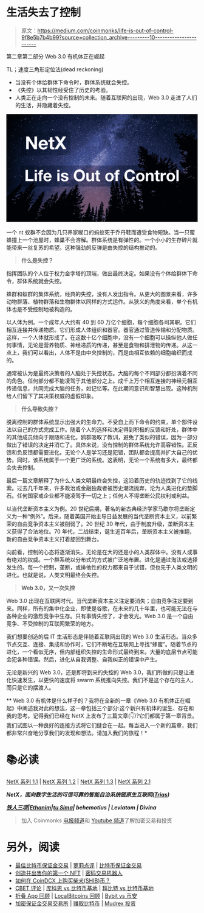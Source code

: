 # 生活失去了控制

> 原文：<https://medium.com/coinmonks/life-is-out-of-control-9f8e5b7b4b99?source=collection_archive---------10----------------------->

第二章第二部分 Web 3.0 有机体正在崛起

TL；速度三角形定位法(dead reckoning)

*   当没有个体给群体下命令时，群体系统就会失控。
*   《失控》以其韧性经受住了历史的考验。
*   人类正在走向一个没有控制的未来。随着互联网的出现，Web 3.0 走进了人们的生活，并隐藏着失控。

![](img/9c0ec2e29e09da706b997c1330b4c641.png)

一个 nt 蚁群不会因为几只养家糊口的蚂蚁死于乔丹鞋而遭受食物短缺。当一只蜜蜂撞上一个池屋时，蜂巢不会溶解。群体系统是有弹性的。一个小小的生存碎片就能带来一丝复苏的希望。这种强劲的反弹是由失控的结构推动的。

> **什么是失控？**

指挥团队的个人位于权力金字塔的顶端，做出最终决定。如果没有个体给群体下命令，群体系统就会失控。

蜂群和蚁群的集体系统，经典的失控，没有人发出指令。从更大的图景来看，许多动物群落、植物群落和生物群体以同样的方式运作。从狭义的角度来看，单个有机体也是不受控制地被构造的。

以人体为例。一个成年人大约有 40 到 60 万亿个细胞，每个细胞各司其职。它们相互连接并传递物质。它们形成人体组织和器官。器官通过管道传输和分配物质。这样，一个人体就形成了。在这数十亿个细胞中，没有一个细胞可以操纵他人做任何事情，无论是营养物质、神经递质的传递，甚至是食物和排泄物的传递。从这一点上，我们可以看出，人体不是由中央控制的，而是由相互依赖的细胞编织而成的。

通常被认为是最终决策者的人脑处于失控状态。大脑的每个不同部分都扮演着不同的角色。任何部分都不能凌驾于其他部分之上。成千上万个相互连接的神经元相互传递信息，共同完成大脑的任务，如记忆等。在此期间意识和智慧出现。这种机制给人们留下了其决策权威的虚假印象。

> **什么导致失控？**

脱离控制的群体系统显示出强大的生命力。不受自上而下命令的约束，单个部件设法以自己的方式完成工作。随着个人的选择和决定得到积极的反馈和好处，群体中的其他成员倾向于跟随和进化。鸥群吸取了教训，避免了类似的错误，因为一部分做出了错误的决定并消亡了。具体来说，没有控制的群体系统允许高容错性。正反馈和负反馈都需要进化。无论个人是学习还是犯错，团队都会提高并扩大自己的优势。同时，该系统属于一个更广泛的系统。这表明，无论一个系统有多大，最终都会失去控制。

最后一篇文章解释了为什么人类文明最终会失控，这沿着历史的轨迹找到了它的线索。过去几千年来，许多政治或金融独裁者被历史潮流抛弃，沦为人类进化的垫脚石。任何国家或企业都不能凌驾于一切之上；任何人不得垄断公民权利或利益。

以当代垄断资本主义为例。20 世纪后期，著名的新古典经济学家马歇尔将垄断定义为一种“例外”。后来，随着英国开始主导日益发展的当代垄断资本主义，以前繁荣的自由竞争资本主义被削弱了。20 世纪 30 年代，由于制度升级，垄断资本主义获得了合法地位。70 年代，二战结束，诞生近百年后，垄断资本主义被推翻，新的自由竞争资本主义打着旋回到舞台。

向前看，控制的心态将逐渐消失，无论是在大的还是小的人类群体中。没有人或事有绝对的权威。一个群系统以分布式的方式被广泛地布置。进化是通过淘汰或选择发生的。每一个控制，垄断，或排他性的权力都来自于试错，但也先于人类文明的进化。也就是说，人类文明最终会失控。

> **Web 3.0，又一次失控**

Web 3.0 出现在互联网时代。当代垄断资本主义注定要消失；自由竞争注定要到来。同样，所有的集中化企业，即使是谷歌，在未来的几十年里，也可能无法在与各种企业的激烈竞争中生存。只有事情失控了，才会发光。Web 3.0 是一个自由竞争、不受控制的互联网繁荣的地方。

我们想要创造的后 IT 生活形态是伴随着互联网出现的 Web 3.0 生活形态。当众多节点交互、连接、集成和协作时，它们不断地在互联网上寻找“蜂蜜”。随着节点的进化，一个看似无序，但内部组织失控的生命形式最终到来。大量的底层节点可能会犯各种错误。然后，进化从自我调整、自我纠正的错误中产生。

无论是新兴的 Web 3.0，还是即将到来的失控的 Web 3.0，我们所做的只是让进化快速发生，以更快的速度将 swarm 系统推向失控。我们不是这个存在的主人，而只是它的摆渡人。

** Web 3.0 有机体是什么样子的？我将在全新的一章《Web 3.0 有机体正在崛起》中阐述我对此的想法，这一章包括三个部分:这个新兴有机体的诞生、存在和我的思考。记得我们已经在 NetX 上发布了三篇文章(👇)?它们都属于第一章背景。我们试图以一种良好的连接方式将它们缝合在一起。每当进入一个新的篇章，我们都非常兴奋地分享我们的发现和想法。请加入我们的旅程！*

# 📚必读

[NetX 系列 1.1](/triaslab/rethinking-the-it-industry-d101384e801) | [NetX 系列 1.2](/coinmonks/a-letter-from-satoshi-nakamoto-345a45d012bb) | [NetX 系列 1.3](/coinmonks/out-of-control-the-post-it-evolution-dd64e05ff5bc) | [NetX 系列 2.1](/coinmonks/life-emerges-9ebf26304cd4)

***NetX，面向数字生活的可信可靠的智能自治系统链原生互联网(***[***Trias***](https://www.trias.one/)***)***

[***铁人三项***](https://www.triathon.space/#/)***|***[***Ethanim***](https://www.ethanim.network/)***|***[***tu Sima***](https://www.tusima.network/#/)***| behemotius | Leviatom | Divina***

> 加入 Coinmonks [电报频道](https://t.me/coincodecap)和 [Youtube 频道](https://www.youtube.com/c/coinmonks/videos)了解加密交易和投资

# 另外，阅读

*   [最佳比特币保证金交易](/coinmonks/bitcoin-margin-trading-exchange-bcbfcbf7b8e3) | [萝莉点评](/coinmonks/lolli-review-e6ddc7895ad8) | [比特币保证金交易](https://coincodecap.com/bityard-margin-trading)
*   [创造并出售你的第一个 NFT](https://coincodecap.com/create-nft) | [密码交易机器人](/coinmonks/crypto-trading-bot-c2ffce8acb2a)
*   [如何在 CoinDCX 上购买柴犬(SHIB)币？](https://coincodecap.com/buy-shiba-coindcx)
*   [CBET 评论](https://coincodecap.com/cbet-casino-review) | [库科恩 vs 比特币基地](https://coincodecap.com/kucoin-vs-coinbase) | [拜比特 vs 比特币基地](https://coincodecap.com/bybit-vs-coinbase)
*   [折叠 App 回顾](https://coincodecap.com/fold-app-review) | [LocalBitcoins 回顾](/coinmonks/localbitcoins-review-6cc001c6ed56) | [Bybit vs 币安](https://coincodecap.com/bybit-binance-moonxbt)
*   [加密保证金交易交易所](/coinmonks/crypto-margin-trading-exchanges-428b1f7ad108) | [赚取比特币](/coinmonks/earn-bitcoin-6e8bd3c592d9) | [Mudrex 投资](https://coincodecap.com/mudrex-invest-review-the-best-way-to-invest-in-crypto)